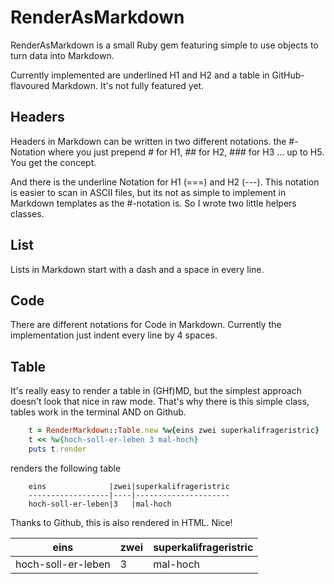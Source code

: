 RenderAsMarkdown
================

RenderAsMarkdown is a small Ruby gem featuring simple to use objects to turn data into Markdown.

Currently implemented are underlined H1 and H2 and a table in GitHub-flavoured Markdown. It's not fully featured yet.

Headers
-------

Headers in Markdown can be written in two different notations. the #-Notation where you just prepend # for H1, ## for H2, ### for H3 ... up to H5. You get the concept.

And there is the underline Notation for H1 (===) and H2 (---). This notation is easier to scan in ASCII files, but its not as simple to implement in Markdown templates as the #-notation is. So I wrote two little helpers classes.


List
----

Lists in Markdown start with a dash and a space in every line.


Code
----

There are different notations for Code in Markdown. Currently the implementation just indent every line by 4 spaces.


Table
-----

It's really easy to render a table in (GHf)MD, but the simplest approach doesn't look that nice in raw mode. That's why there is this simple class, tables work in the terminal AND on Github.

```Ruby
    t = RenderMarkdown::Table.new %w{eins zwei superkalifrageristric}
    t << %w{hoch-soll-er-leben 3 mal-hoch}
    puts t.render
```

renders the following table

```
    eins              |zwei|superkalifrageristric
    ------------------|----|---------------------
    hoch-soll-er-leben|3   |mal-hoch
```

Thanks to Github, this is also rendered in HTML. Nice!

eins              |zwei|superkalifrageristric
------------------|----|---------------------
hoch-soll-er-leben|3   |mal-hoch
